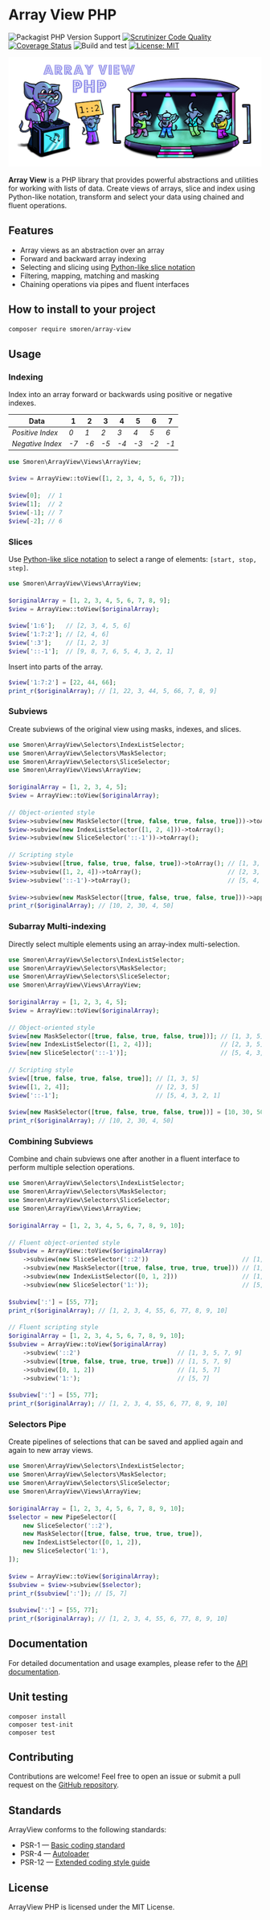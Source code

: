 # Array View PHP
![Packagist PHP Version Support](https://img.shields.io/packagist/php-v/smoren/array-view)
[![Scrutinizer Code Quality](https://scrutinizer-ci.com/g/Smoren/array-view-php/badges/quality-score.png?b=master)](https://scrutinizer-ci.com/g/Smoren/array-view-php/?branch=master)
[![Coverage Status](https://coveralls.io/repos/github/Smoren/array-view-php/badge.svg?branch=master)](https://coveralls.io/github/Smoren/array-view-php?branch=master)
![Build and test](https://github.com/Smoren/array-view-php/actions/workflows/test.yml/badge.svg)
[![License: MIT](https://img.shields.io/badge/License-MIT-yellow.svg)](https://opensource.org/licenses/MIT)

![Array View Logo](docs/images/logo.png)

**Array View** is a PHP library that provides powerful abstractions and utilities for working with lists of data.
Create views of arrays, slice and index using Python-like notation, transform and select your data using chained and
fluent operations.

## Features
- Array views as an abstraction over an array
- Forward and backward array indexing
- Selecting and slicing using [Python-like slice notation](https://www.geeksforgeeks.org/python-list-slicing/)
- Filtering, mapping, matching and masking
- Chaining operations via pipes and fluent interfaces

## How to install to your project
```bash
composer require smoren/array-view
```

## Usage
### Indexing

Index into an array forward or backwards using positive or negative indexes.

| Data             |   1  |   2  |   3  |   4  |   5  |   6  |   7  |
| ---------------- | ---- | ---- | ---- | ---- | ---- | ---- | ---- |
| *Positive Index* |  *0* |  *1* |  *2* | *3*  |  *4* |  *5* |  *6* |
| *Negative Index* | *-7* | *-6* | *-5* | *-4* | *-3* | *-2* | *-1* |
```php
use Smoren\ArrayView\Views\ArrayView;

$view = ArrayView::toView([1, 2, 3, 4, 5, 6, 7]);

$view[0];  // 1
$view[1];  // 2
$view[-1]; // 7
$view[-2]; // 6
```

### Slices

Use [Python-like slice notation](https://www.geeksforgeeks.org/python-list-slicing/) to select a range of elements: `[start, stop, step]`.
```php
use Smoren\ArrayView\Views\ArrayView;

$originalArray = [1, 2, 3, 4, 5, 6, 7, 8, 9];
$view = ArrayView::toView($originalArray);

$view['1:6'];   // [2, 3, 4, 5, 6]
$view['1:7:2']; // [2, 4, 6]
$view[':3'];    // [1, 2, 3]
$view['::-1'];  // [9, 8, 7, 6, 5, 4, 3, 2, 1]
```

Insert into parts of the array.
```php
$view['1:7:2'] = [22, 44, 66];
print_r($originalArray); // [1, 22, 3, 44, 5, 66, 7, 8, 9]
```

### Subviews

Create subviews of the original view using masks, indexes, and slices.
```php
use Smoren\ArrayView\Selectors\IndexListSelector;
use Smoren\ArrayView\Selectors\MaskSelector;
use Smoren\ArrayView\Selectors\SliceSelector;
use Smoren\ArrayView\Views\ArrayView;

$originalArray = [1, 2, 3, 4, 5];
$view = ArrayView::toView($originalArray);

// Object-oriented style
$view->subview(new MaskSelector([true, false, true, false, true]))->toArray(); // [1, 3, 5]
$view->subview(new IndexListSelector([1, 2, 4]))->toArray();                   // [2, 3, 5]
$view->subview(new SliceSelector('::-1'))->toArray();                          // [5, 4, 3, 2, 1]

// Scripting style 
$view->subview([true, false, true, false, true])->toArray(); // [1, 3, 5]
$view->subview([1, 2, 4])->toArray();                        // [2, 3, 5]
$view->subview('::-1')->toArray();                           // [5, 4, 3, 2, 1]

$view->subview(new MaskSelector([true, false, true, false, true]))->apply(fn ($x) => x * 10);
print_r($originalArray); // [10, 2, 30, 4, 50]
```

### Subarray Multi-indexing

Directly select multiple elements using an array-index multi-selection.
```php
use Smoren\ArrayView\Selectors\IndexListSelector;
use Smoren\ArrayView\Selectors\MaskSelector;
use Smoren\ArrayView\Selectors\SliceSelector;
use Smoren\ArrayView\Views\ArrayView;

$originalArray = [1, 2, 3, 4, 5];
$view = ArrayView::toView($originalArray);

// Object-oriented style
$view[new MaskSelector([true, false, true, false, true])]; // [1, 3, 5]
$view[new IndexListSelector([1, 2, 4])];                   // [2, 3, 5]
$view[new SliceSelector('::-1')];                          // [5, 4, 3, 2, 1]

// Scripting style
$view[[true, false, true, false, true]]; // [1, 3, 5]
$view[[1, 2, 4]];                        // [2, 3, 5]
$view['::-1'];                           // [5, 4, 3, 2, 1]

$view[new MaskSelector([true, false, true, false, true])] = [10, 30, 50];
print_r($originalArray); // [10, 2, 30, 4, 50]
```

### Combining Subviews

Combine and chain subviews one after another in a fluent interface to perform multiple selection operations.
```php
use Smoren\ArrayView\Selectors\IndexListSelector;
use Smoren\ArrayView\Selectors\MaskSelector;
use Smoren\ArrayView\Selectors\SliceSelector;
use Smoren\ArrayView\Views\ArrayView;

$originalArray = [1, 2, 3, 4, 5, 6, 7, 8, 9, 10];

// Fluent object-oriented style
$subview = ArrayView::toView($originalArray)
    ->subview(new SliceSelector('::2'))                          // [1, 3, 5, 7, 9]
    ->subview(new MaskSelector([true, false, true, true, true])) // [1, 5, 7, 9]
    ->subview(new IndexListSelector([0, 1, 2]))                  // [1, 5, 7]
    ->subview(new SliceSelector('1:'));                          // [5, 7]

$subview[':'] = [55, 77];
print_r($originalArray); // [1, 2, 3, 4, 55, 6, 77, 8, 9, 10]

// Fluent scripting style
$originalArray = [1, 2, 3, 4, 5, 6, 7, 8, 9, 10];
$subview = ArrayView::toView($originalArray)
    ->subview('::2')                           // [1, 3, 5, 7, 9]
    ->subview([true, false, true, true, true]) // [1, 5, 7, 9]
    ->subview([0, 1, 2])                       // [1, 5, 7]
    ->subview('1:');                           // [5, 7]

$subview[':'] = [55, 77];
print_r($originalArray); // [1, 2, 3, 4, 55, 6, 77, 8, 9, 10]
```

### Selectors Pipe

Create pipelines of selections that can be saved and applied again and again to new array views.
```php
use Smoren\ArrayView\Selectors\IndexListSelector;
use Smoren\ArrayView\Selectors\MaskSelector;
use Smoren\ArrayView\Selectors\SliceSelector;
use Smoren\ArrayView\Views\ArrayView;

$originalArray = [1, 2, 3, 4, 5, 6, 7, 8, 9, 10];
$selector = new PipeSelector([
    new SliceSelector('::2'),
    new MaskSelector([true, false, true, true, true]),
    new IndexListSelector([0, 1, 2]),
    new SliceSelector('1:'),
]);

$view = ArrayView::toView($originalArray);
$subview = $view->subview($selector);
print_r($subview[':']); // [5, 7]

$subview[':'] = [55, 77];
print_r($originalArray); // [1, 2, 3, 4, 55, 6, 77, 8, 9, 10]
```

## Documentation
For detailed documentation and usage examples, please refer to the
[API documentation](https://smoren.github.io/array-view-php/packages/Application.html).

## Unit testing
```
composer install
composer test-init
composer test
```

## Contributing
Contributions are welcome! Feel free to open an issue or submit a pull request on the [GitHub repository](https://github.com/Smoren/array-view-php).

## Standards
ArrayView conforms to the following standards:

* PSR-1 — [Basic coding standard](https://www.php-fig.org/psr/psr-1/)
* PSR-4 — [Autoloader](https://www.php-fig.org/psr/psr-4/)
* PSR-12 — [Extended coding style guide](https://www.php-fig.org/psr/psr-12/)

## License
ArrayView PHP is licensed under the MIT License.
